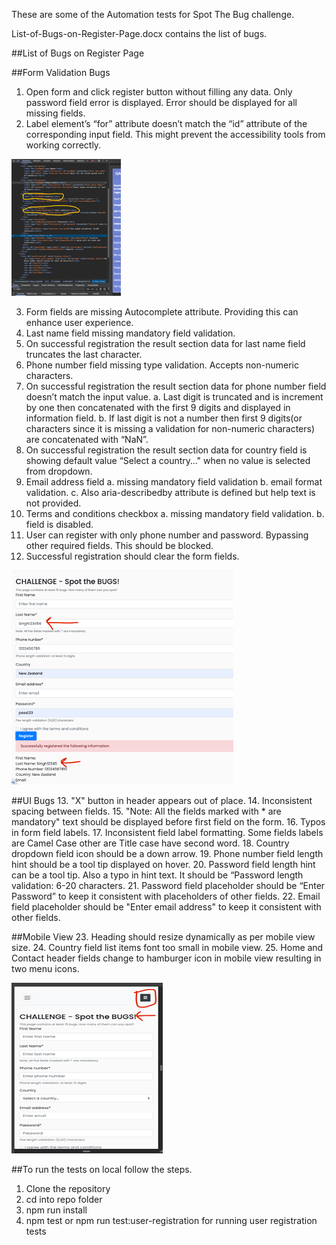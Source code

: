 These are some of the Automation tests for Spot The Bug challenge.

List-of-Bugs-on-Register-Page.docx contains the list of bugs.

##List of Bugs on Register Page

##Form Validation Bugs
1.	Open form and click register button without filling any data. Only password field error is displayed. 
Error should be displayed for all missing fields.
2.	Label element’s “for” attribute doesn’t match the “id” attribute of the corresponding input field. This might prevent the accessibility tools from working correctly.

![alt text](image.png)

3.	Form fields are missing Autocomplete attribute. Providing this can enhance user experience.
4.	Last name field missing mandatory field validation.
5.	On successful registration the result section data for last name field truncates the last character.
6.	Phone number field missing type validation. Accepts non-numeric characters.
7.	On successful registration the result section data for phone number field doesn’t match the input value. 
a.	Last digit is truncated and is increment by one then concatenated with the first 9 digits and displayed in information field.
b.	If last digit is not a number then first 9 digits(or characters since it is missing a validation for non-numeric characters) are concatenated with “NaN”.
8.	On successful registration the result section data for country field is showing default value “Select a country…" when no value is selected from dropdown.
9.	Email address field 
a.	missing mandatory field validation 
b.	email format validation. 
c.	Also aria-describedby attribute is defined but help text is not provided.
10.	Terms and conditions checkbox 
a.	missing mandatory field validation. 
b.	field is disabled.
11.	User can register with only phone number and password. Bypassing other required fields. This should be blocked.
12.	Successful registration should clear the form fields.

![alt text](image-1.png)

##UI Bugs
13.	 "X" button in header appears out of place.
14.	 Inconsistent spacing between fields.
15.	 "Note: All the fields marked with * are mandatory" text should be displayed before first field on the form.
16.	 Typos in form field labels.
17.	 Inconsistent field label formatting. Some fields labels are Camel Case other are Title case have second word.
18.	 Country dropdown field icon should be a down arrow.
19.	 Phone number field length hint should be a tool tip displayed on hover.
20.	 Password field length hint can be a tool tip. Also a typo in hint text. It should be “Password length validation: 6-20 characters. 
21.	Password field placeholder should be “Enter Password” to keep it consistent with placeholders of other fields.
22.	 Email field placeholder should be "Enter email address" to keep it consistent with other fields.

##Mobile View
23.	 Heading should resize dynamically as per mobile view size.
24.	 Country field list items font too small in mobile view. 
25.	 Home and Contact header fields change to hamburger icon in mobile view resulting in two menu icons.

![alt text](image-2.png)

##To run the tests on local follow the steps.
1. Clone the repository
2. cd into repo folder
3. npm run install
4. npm test or npm run test:user-registration for running user registration tests
